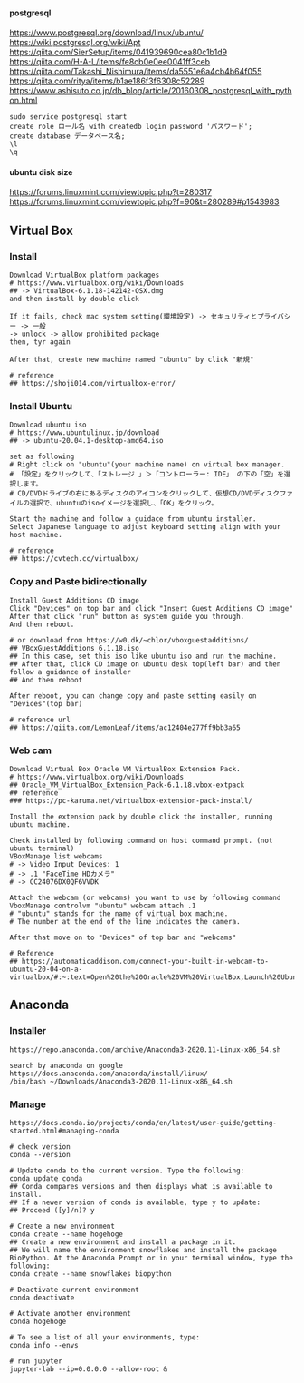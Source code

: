 
#### postgresql
https://www.postgresql.org/download/linux/ubuntu/
https://wiki.postgresql.org/wiki/Apt
https://qiita.com/SierSetup/items/041939690cea80c1b1d9
https://qiita.com/H-A-L/items/fe8cb0e0ee0041ff3ceb
https://qiita.com/Takashi_Nishimura/items/da5551e6a4cb4b64f055
https://qiita.com/ritya/items/b1ae186f3f6308c52289
https://www.ashisuto.co.jp/db_blog/article/20160308_postgresql_with_python.html

```
sudo service postgresql start
create role ロール名 with createdb login password 'パスワード';
create database データベース名;
\l
\q
```
#### ubuntu disk size
https://forums.linuxmint.com/viewtopic.php?t=280317
https://forums.linuxmint.com/viewtopic.php?f=90&t=280289#p1543983

## Virtual Box
### Install
```
Download VirtualBox platform packages
# https://www.virtualbox.org/wiki/Downloads
## -> VirtualBox-6.1.18-142142-OSX.dmg
and then install by double click

If it fails, check mac system setting(環境設定) -> セキュリティとプライバシー -> 一般
-> unlock -> allow prohibited package
then, tyr again

After that, create new machine named "ubuntu" by click "新規"

# reference
## https://shoji014.com/virtualbox-error/
```

### Install Ubuntu
```
Download ubuntu iso
# https://www.ubuntulinux.jp/download
## -> ubuntu-20.04.1-desktop-amd64.iso

set as following
# Right click on "ubuntu"(your machine name) on virtual box manager.
# 「設定」をクリックして、「ストレージ 」＞「コントローラー: IDE」 の下の「空」を選択します。
# CD/DVDドライブの右にあるディスクのアイコンをクリックして、仮想CD/DVDディスクファイルの選択で、ubuntuのisoイメージを選択し、「OK」をクリック。

Start the machine and follow a guidace from ubuntu installer.
Select Japanese language to adjust keyboard setting align with your host machine.

# reference
## https://cvtech.cc/virtualbox/
```
### Copy and Paste bidirectionally
```
Install Guest Additions CD image
Click "Devices" on top bar and click "Insert Guest Additions CD image"
After that click "run" button as system guide you through.
And then reboot.

# or download from https://w0.dk/~chlor/vboxguestadditions/
## VBoxGuestAdditions_6.1.18.iso
## In this case, set this iso like ubuntu iso and run the machine.
## After that, click CD image on ubuntu desk top(left bar) and then follow a guidance of installer
## And then reboot

After reboot, you can change copy and paste setting easily on "Devices"(top bar)

# reference url
## https://qiita.com/LemonLeaf/items/ac12404e277ff9bb3a65
```

### Web cam
```
Download Virtual Box Oracle VM VirtualBox Extension Pack.
# https://www.virtualbox.org/wiki/Downloads
## Oracle_VM_VirtualBox_Extension_Pack-6.1.18.vbox-extpack
## reference
### https://pc-karuma.net/virtualbox-extension-pack-install/

Install the extension pack by double click the installer, running ubuntu machine.

Check installed by following command on host command prompt. (not ubuntu terminal)
VBoxManage list webcams
# -> Video Input Devices: 1
# -> .1 "FaceTime HDカメラ"
# -> CC24076DX0QF6VVDK

Attach the webcam (or webcams) you want to use by following command
VboxManage controlvm "ubuntu" webcam attach .1
# "ubuntu" stands for the name of virtual box machine.
# The number at the end of the line indicates the camera.

After that move on to "Devices" of top bar and "webcams"

# Reference
## https://automaticaddison.com/connect-your-built-in-webcam-to-ubuntu-20-04-on-a-virtualbox/#:~:text=Open%20the%20Oracle%20VM%20VirtualBox,Launch%20Ubuntu.&text=Click%20Devices%20%2D%3E%20Webcams.,Enable%20your%20webcam(s).
```

## Anaconda
### Installer
```
https://repo.anaconda.com/archive/Anaconda3-2020.11-Linux-x86_64.sh

search by anaconda on google
https://docs.anaconda.com/anaconda/install/linux/
/bin/bash ~/Downloads/Anaconda3-2020.11-Linux-x86_64.sh
```

### Manage
```
https://docs.conda.io/projects/conda/en/latest/user-guide/getting-started.html#managing-conda

# check version
conda --version

# Update conda to the current version. Type the following:
conda update conda
## Conda compares versions and then displays what is available to install.
## If a newer version of conda is available, type y to update:
## Proceed ([y]/n)? y

# Create a new environment
conda create --name hogehoge
## Create a new environment and install a package in it.
## We will name the environment snowflakes and install the package BioPython. At the Anaconda Prompt or in your terminal window, type the following:
conda create --name snowflakes biopython

# Deactivate current environment
conda deactivate

# Activate another environment
conda hogehoge

# To see a list of all your environments, type:
conda info --envs

# run jupyter
jupyter-lab --ip=0.0.0.0 --allow-root &
```

